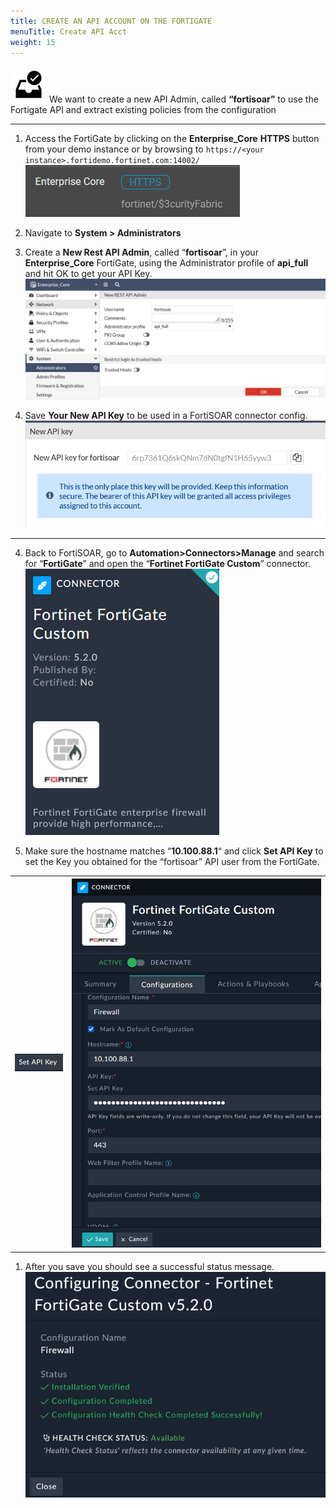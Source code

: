 ```yaml
---
title: CREATE AN API ACCOUNT ON THE FORTIGATE
menuTitle: Create API Acct
weight: 15
---
```


![user_complete_icon](check_box.svg)
We want to create a new API Admin, called **“fortisoar”** to use the Fortigate API and extract existing policies from the configuration

---

1. Access the FortiGate by clicking on the **Enterprise_Core** **HTTPS** button from your demo instance or by browsing to `https://<your instance>.fortidemo.fortinet.com:14002/` ![HTTPS page](enterprise_core.png)

2. Navigate to **System > Administrators**

3. Create a **New Rest API Admin**, called “**fortisoar**”, in your **Enterprise_Core** FortiGate, using the Administrator profile of **api_full** and hit OK to get your API Key. ![](restadmin.png?height=300px)

4. Save **Your New API Key** to be used in a FortiSOAR connector config. ![](genapi.png)

---

4. Back to FortiSOAR, go to **Automation>Connectors>Manage** and search for “**FortiGate**” and open the “**Fortinet FortiGate Custom**” connector. ![](autoconn.png?height=300px)

5. Make sure the hostname matches “**10.100.88.1**“ and click **Set API Key** to set the Key you obtained for the “fortisoar” API user from the FortiGate.

|||
|:-----:|:-----:|
|![](setkey.png)|![](fgtcustom.png?height=400px)|

1. After you save you should see a successful status message. ![](confconn.png?height=300px)